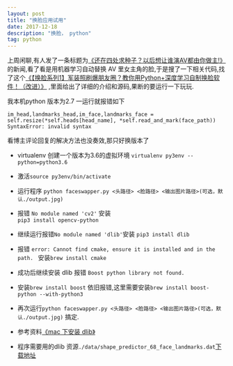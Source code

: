 ```yaml
---
layout: post
title: "换脸应用试用"
date: 2017-12-18
description: "换脸， python"
tag: python
---   
```

上周闲聊,有人发了一条标题为[《还在四处求种子？以后想让谁演AV都由你做主!》][1]的新闻,看了看是用机器学习自动替换 AV 里女主角的脸,于是搜了一下相关代码,找了这个[《【换脸系列1】军装照刷爆朋友圈？教你用Python+深度学习自制换脸软件！（改进）》][2]  ,里面给出了详细的介绍和源码,果断的要运行一下玩玩.   

[1]: https://www.baidu.com/s?ie=UTF-8&wd=%E8%BF%98%E5%9C%A8%E5%9B%9B%E5%A4%84%E6%B1%82%E7%A7%8D%E5%AD%90%EF%BC%9F%E4%BB%A5%E5%90%8E%E6%83%B3%E8%AE%A9%E8%B0%81%E6%BC%94AV%E9%83%BD%E7%94%B1%E4%BD%A0%E5%81%9A%E4%B8%BB%EF%BC%81%3E%E7%9A%84%E6%96%B0%E9%97%BB,%E7%9C%8B%E4%BA%86%E7%9C%8B%E6%98%AF%E7%94%A8%E6%9C%BA%E5%99%A8%E5%AD%A6%E4%B9%A0%E8%87%AA%E5%8A%A8%E6%9B%BF%E6%8D%A2        "还在四处求种子？以后想让谁演AV都由你做主!" 
[2]: https://zhuanlan.zhihu.com/p/28318070  "【换脸系列1】军装照刷爆朋友圈？教你用Python+深度学习自制换脸软件！（改进）" 

我本机python 版本为2.7 一运行就报错如下  
 
```
im_head,landmarks_head,im_face,landmarks_face = self.resize(*self.heads[head_name], *self.read_and_mark(face_path))   
SyntaxError: invalid syntax
```
看博主评论回复的解决方法也没奏效,那只好换版本了

- virtualenv 创建一个版本为3.6的虚拟环境 `virtualenv py3env --python=python3.6`
- 激活`source py3env/bin/activate`
- 运行程序 
 `python faceswapper.py <头路径> <脸路径> <输出图片路径>(可选，默认./output.jpg) `
- 报错 `No module named 'cv2'`  安装  
`pip3 install opencv-python`  
- 继续运行报错` No module named 'dlib' `安装 `pip3 install dlib `
- 报错 `error: Cannot find cmake, ensure it is installed and in the path. ` 安装`brew install cmake `
- 成功后继续安装 dlib 报错 `Boost python library not found.`
- 安装`brew install boost` 依旧报错,这里需要安装`brew install boost-python --with-python3`
- 再次运行`python faceswapper.py <头路径> <脸路径> <输出图片路径>(可选，默认./output.jpg)` 搞定.

- 参考资料[《mac 下安装 dlib》](https://www.jianshu.com/p/7665f015bc2b)
- 程序需要用的dlib 资源`./data/shape_predictor_68_face_landmarks.dat`[下载地址](http://dlib.net/files/shape_predictor_68_face_landmarks.dat.bz2)